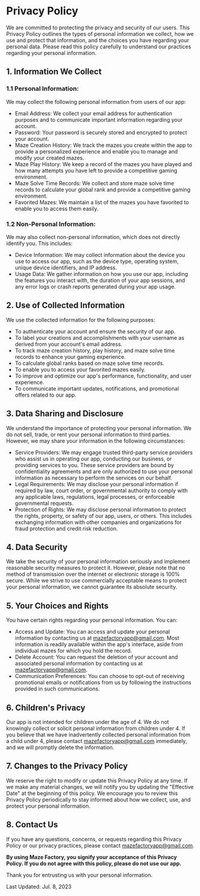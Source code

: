 # Privacy Policy

We are committed to protecting the privacy and security of our users. This Privacy Policy outlines the types of personal information we collect, how we use and protect that information, and the choices you have regarding your personal data. Please read this policy carefully to understand our practices regarding your personal information.

## 1. Information We Collect

### 1.1 Personal Information:

We may collect the following personal information from users of our app:

- Email Address: We collect your email address for authentication purposes and to communicate important information regarding your account.
- Password: Your password is securely stored and encrypted to protect your account.
- Maze Creation History: We track the mazes you create within the app to provide a personalized experience and enable you to manage and modify your created mazes.
- Maze Play History: We keep a record of the mazes you have played and how many attempts you have left to provide a competitive gaming environment.
- Maze Solve Time Records: We collect and store maze solve time records to calculate your global rank and provide a competitive gaming environment.
- Favorited Mazes: We maintain a list of the mazes you have favorited to enable you to access them easily.

### 1.2 Non-Personal Information:

We may also collect non-personal information, which does not directly identify you. This includes:

- Device Information: We may collect information about the device you use to access our app, such as the device type, operating system, unique device identifiers, and IP address.
- Usage Data: We gather information on how you use our app, including the features you interact with, the duration of your app sessions, and any error logs or crash reports generated during your app usage.

## 2. Use of Collected Information

We use the collected information for the following purposes:

- To authenticate your account and ensure the security of our app.
- To label your creations and accomplishments with your username as derived from your account's email address.
- To track maze creation history, play history, and maze solve time records to enhance your gaming experience.
- To calculate global ranks based on maze solve time records.
- To enable you to access your favorited mazes easily.
- To improve and optimize our app's performance, functionality, and user experience.
- To communicate important updates, notifications, and promotional offers related to our app.

## 3. Data Sharing and Disclosure

We understand the importance of protecting your personal information. We do not sell, trade, or rent your personal information to third parties. However, we may share your information in the following circumstances:

- Service Providers: We may engage trusted third-party service providers who assist us in operating our app, conducting our business, or providing services to you. These service providers are bound by confidentiality agreements and are only authorized to use your personal information as necessary to perform the services on our behalf.
- Legal Requirements: We may disclose your personal information if required by law, court order, or governmental authority to comply with any applicable laws, regulations, legal processes, or enforceable governmental requests.
- Protection of Rights: We may disclose personal information to protect the rights, property, or safety of our app, users, or others. This includes exchanging information with other companies and organizations for fraud protection and credit risk reduction.

## 4. Data Security

We take the security of your personal information seriously and implement reasonable security measures to protect it. However, please note that no method of transmission over the internet or electronic storage is 100% secure. While we strive to use commercially acceptable means to protect your personal information, we cannot guarantee its absolute security.

## 5. Your Choices and Rights

You have certain rights regarding your personal information. You can:

- Access and Update: You can access and update your personal information by contacting us at mazefactoryapp@gmail.com. Most information is readily available within the app's interface, aside from individual mazes for which you hold the record.
- Delete Account: You can request the deletion of your account and associated personal information by contacting us at mazefactoryapp@gmail.com.
- Communication Preferences: You can choose to opt-out of receiving promotional emails or notifications from us by following the instructions provided in such communications.

## 6. Children's Privacy

Our app is not intended for children under the age of 4. We do not knowingly collect or solicit personal information from children under 4. If you believe that we have inadvertently collected personal information from a child under 4, please contact mazefactoryapp@gmail.com immediately, and we will promptly delete the information.

## 7. Changes to the Privacy Policy

We reserve the right to modify or update this Privacy Policy at any time. If we make any material changes, we will notify you by updating the "Effective Date" at the beginning of this policy. We encourage you to review this Privacy Policy periodically to stay informed about how we collect, use, and protect your personal information.

## 8. Contact Us

If you have any questions, concerns, or requests regarding this Privacy Policy or our privacy practices, please contact mazefactoryapp@gmail.com.

<strong>By using Maze Factory, you signify your acceptance of this Privacy Policy. If you do not agree with this policy, please do not use our app.</strong>

Thank you for entrusting us with your personal information.

Last Updated: Jul. 8, 2023
